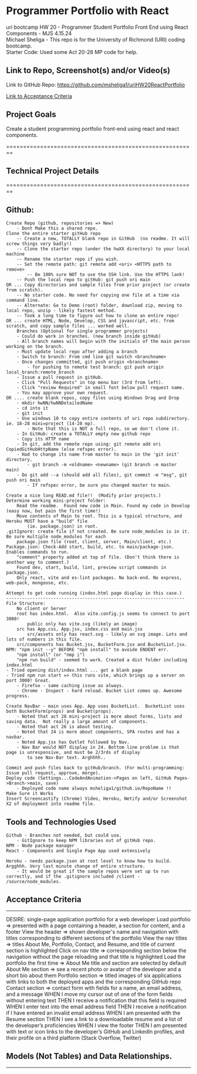 # Programmer Portfolio with React  
uri bootcamp HW 20 - Programmer Student Portfolio Front End using React Components - MJS 4.15.24    
Michael Sheliga - This repo is for the University of Richmond (URI) coding bootcamp.  
Starter Code: Used some Act 20-28 MP code for help. 

## Link to Repo, Screenshot(s) and/or Video(s)    
Link to GitHub Repo: https://github.com/msheliga1/uriHW20ReactPortfolio    
<!-- Link to Video on Google Drive: https://drive.google.com/file/d/1jcrSLjZJ3evW8Ss2wuIrIy4JPc4SDk_M/view --> 
<!---  Link to deployed github.io site. https://msheliga1.github.io/uriHW9NodeReadmeGen --->  
<!-- Link to Heroku: https://uri-hw-19-jate-idb-pwa-9db53dc82bbb.herokuapp.com/   --> 


[Link to Acceptance Criteria ](#acceptance-criteria)   

## Project Goals     
Create a student programming portfolio front-end using react and react components.     

========================================================   
## Technical Project Details    
========================================================    
## Github:   
    Create Repo (github, repositories => New)   
        - Dont Make this a shared repo.  
    Clone the entire starter gitHub repo  
        -- Create a new, TOTALLY blank repo in GitHub  (no readme. It will screw things very badly!)
        -- Clone the starter repo (under the hwXX directory) to your local machine
        -- Rename the starter repo if you wish.
        -- Set the remote path: git remote add <ori> <HTTPS path to remove>   
            -- Be 100% sure NOT to use the SSH link. Use the HTTPS lank!  
        -- Push the local repo to gitHub: git push ori main   
    OR ... Copy directories and sample files from prior project (or create from scratch).  
        -- No starter code. No need for copying one file at a time via command line.  
        -- Alternate: Go to Demo (root) folder, download zip, moving to local repo, unzip - likely fastest method.     
        -- Took a long time to figure out how to clone an entire repo!
    OR ... create HTML, Node, Develop, CSS and javascript, etc. from scratch, and copy sample files ... worked well.
        Branches (Optional for single programmer projects)  
        - Could do work in branches. (new branch inside gitHub)    
        - All branch names will begin with the initials of the main person working on the branch.  
        - Must update local repo after adding a branch  
        - Switch to branch: From cmd line git switch <branchname>   
        - Once changes committed, git push origin <branchname>  
            - for pushing to remote test branch: git push origin local_branch:remote_branch  
        - Issue a pull request in gitHub.  
        - Click "Pull Requests" in top menu bar (3rd from left).  
        - Click "review Required" in small font below pull request name.  
        - You may approve your own request.  
    OR .... create blank repos, copy files using Windows Drag and Drop
        - mkdir hwNN/hwNNDetailedName 
        - cd into it
        - git init
        - Use windows 10 to copy entire contents of uri repo subdirectory. ie. 18-28 mini=project (14-28 mp). 
            - Note that this is NOT a full repo, so we don't clone it.
        - In GitHub: create a TOTALLY empty new github repo
        - Copy its HTTP name
        - In git, add the remote repo using: git remote add ori CopiedGitHubHttpName (else refspec error). 
        - Had to change its name from master to main in the 'git init' directory.  
            - git branch -m <oldname> <newname> (git branch -m master main)
        - Do git add --a (should add all files), git commit -m "msg", git push ori main
            - If refspec error, be sure you changed master to main.

    Create a nice long READ.md file!!  (Modify prior projects.)   
    Determine working mini-project folder: 
        Read the readme.  Found new code in Main. Found my code in Develop (easy now, but pain the first time!)
        Move contents of Main to root. This is a typical structure, and Heroku MUST have a "build" file 
            (ie. package.json) in root. 
    .gitIgnore: create file if not created. Be sure node_modules is in it. Be sure multiple node_modules for each 
        package.json file (root, client, server, Main/client, etc.)
    Package.json: Check-Add start, build, etc. to main/package-json. Enables commands to run. 
        "comment" property added at top of file. (Don't think there is another way to comment.)
        Found dev, start, build, lint, preview script commands in package.json. 
        Only react, vite and es-lint packages. No back-end. No express, web-pack, mongoose, etc. 

    Attempt to get code running (index.html page display in this case.)
    --------------------------------------------------------------------
    File Structure: 
        No client or Server
        root has index.html.  Also vite.config.js seems to connect to port 3000!
            public only has vite.svg (likely an image)
        src has App.css, App.jsx, index.css and main.jsx
            src/assets only has react.svg - likely an svg image. Lots and lots of numbers in this file.
        src/components has Bucket.jsx, BucketForm.jsx and BucketList.jsx.
    NPM: "npm init --y" BEFORE "npm install" to avoide ENOENT err.
        "npm install" (or "nmp i")
        "npm run build" - seemed to work. Created a dist folder including index.html 
    - Tried opening dist/index.html ... got a blank page
    - Tried npm run start => this runs vite, which brings up a server on port 3000! Great. 
        - Firefox - same caching issue as always.
        - Chrome - Inspect - hard reload. Bucket List comes up. Awesome progress. 
 
    Create NavBar - main uses App. App uses BucketList.  BucketList uses both BucketForm(props) and Bucket(props). 
        - Noted that act 28 mini-project is more about forms, lists and saving data.  Not really a large amount of components. 
        - Noted that act 26 is about testing. 
        - Noted that 24 is more about components, SPA routes and has a navbar. 
        - Noted App.jsx has Outlet followed by Nav. 
        - Nav Bar would NOT display in 24. Bottom line problem is that page is unresponsive, and must be 2/3rds of display 
            to see Nav-Bar text. Arghhhh.. 

    Commit and push files back to gitHub/branch. (For multi-programming: Issue pull request, approve, merge).  
    Deploy code (Settings...CodeAndAnimation->Pages on left, GitHub Pages->Branch->main, save)  
        - Deployed code name always msheliga1/github.io/RepoName !!  
    Make Sure it Works    
    Insert Screencastify (Chrome) Video, Heroku, Netify and/or Screenshot X2 of deployment into readme file.  
  
## Tools and Technologies Used   
    Github - Branches not needed, but could use.    
        - GitIgnore to keep NPM libraries out of gitHub repo.    
    NPM - Node package manager  
    React - Components and Single Page App used extensively

    Heroku - needs package.json at root level to know how to build. Argghhh. Very last minute change of entire structure.  
        - It would be great if the sample repos were set up to run correctly, and if the .gitignore included /client - /source/node_modules. 

## Acceptance Criteria   
-----------------------       
DESIRE: single-page application portfolio for a web developer
Load portfolio => presented with a page containing a header, a section for content, and a footer
View the header => shown developer's name and navigation with titles corresponding to different sections of the portfolio
View the nav titles => titles About Me, Portfolio, Contact, and Resume, and title of current section is highlighted
Click on nav title => corresponding section below the navigation without the page reloading and that title is highlighted
Load the portfolio the first time => About Me title and section are selected by default
About Me section => see a recent photo or avatar of the developer and a short bio about them
Portfolio section => titled images of six applications with links to both the deployed apps and the corresponding GitHub repo
Contact section => contact form with fields for a name, an email address, and a message
WHEN I move my cursor out of one of the form fields without entering text
THEN I receive a notification that this field is required
WHEN I enter text into the email address field
THEN I receive a notification if I have entered an invalid email address
WHEN I am presented with the Resume section
THEN I see a link to a downloadable resume and a list of the developer’s proficiencies
WHEN I view the footer
THEN I am presented with text or icon links to the developer’s GitHub and LinkedIn profiles, and their profile on a third platform (Stack Overflow, Twitter) 

## Models (Not Tables) and Data Relationships.  
------------------------------------------------  
 
 


